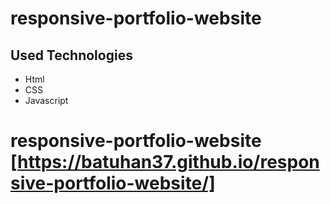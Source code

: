 # responsive-portfolio-website


## Used Technologies

* Html
* CSS
* Javascript
# responsive-portfolio-website [https://batuhan37.github.io/responsive-portfolio-website/]
